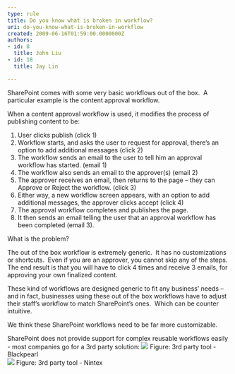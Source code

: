 ```yaml
---
type: rule
title: Do you know what is broken in workflow?
uri: do-you-know-what-is-broken-in-workflow
created: 2009-06-16T01:59:00.0000000Z
authors:
- id: 8
  title: John Liu
- id: 18
  title: Jay Lin

---
```



SharePoint comes with some very basic workflows out of the box.  A particular example is the content approval workflow.

When a content approval workflow is used, it modifies the process of publishing content to be:

1. User clicks publish (click 1)
2. Workflow starts, and asks the user to request for approval, there’s an option to add additional messages (click 2)
3. The workflow sends an email to the user to tell him an approval workflow has started. (email 1)
4. The workflow also sends an email to the approver(s) (email 2)
5. The approver receives an email, then returns to the page – they can Approve or Reject the workflow. (click 3)
6. Either way, a new workflow screen appears, with an option to add additional messages, the approver clicks accept (click 4)
7. The approval workflow completes and publishes the page.
8. It then sends an email telling the user that an approval workflow has been completed (email 3).


What is the problem?

The out of the box workflow is extremely generic.  It has no customizations or shortcuts.  Even if you are an approver, you cannot skip any of the steps.  The end result is that you will have to click 4 times and receive 3 emails, for approving your own finalized content.

These kind of workflows are designed generic to fit any business’ needs – and in fact, businesses using these out of the box workflows have to adjust their staff’s workflow to match SharePoint’s ones.  Which can be counter intuitive.





We think these SharePoint workflows need to be far more customizable.

SharePoint does not provide support for complex reusable workflows easily - most companies go for a 3rd party solution:
![](/PublishingImages/Blackpearl.png) Figure: 3rd party tool - Blackpearl<br>    ![](/PublishingImages/Ninetex.png) Figure: 3rd party tool - Nintex 
